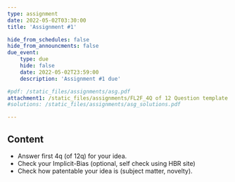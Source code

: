 ```yaml
---
type: assignment
date: 2022-05-02T03:30:00
title: 'Assignment #1'

hide_from_schedules: false
hide_from_announcments: false
due_event:
    type: due
    hide: false
    date: 2022-05-02T23:59:00
    description: 'Assignment #1 due'

#pdf: /static_files/assignments/asg.pdf
attachment1: /static_files/assignments/FL2F_4Q of 12 Question template.pptx
#solutions: /static_files/assignments/asg_solutions.pdf

---
```

## Content
- Answer first 4q (of 12q) for your idea.
- Check your Implicit-Bias (optional, self check using HBR site)
- Check how patentable your idea is (subject matter, novelty).


